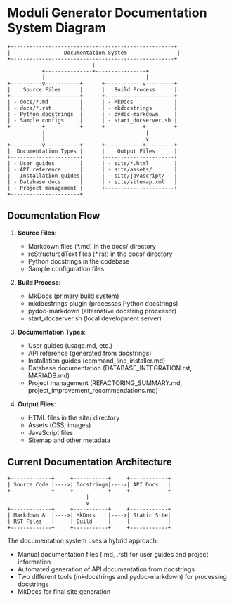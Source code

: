 # Moduli Generator Documentation System Diagram

```
+----------------------------------------------------+
|                 Documentation System                |
+----------------------------------------------------+
                           |
           +---------------+----------------+
           |                                |
+----------v-----------+      +------------v---------+
|    Source Files      |      |   Build Process      |
+----------------------+      +----------------------+
| - docs/*.md          |      | - MkDocs             |
| - docs/*.rst         |      | - mkdocstrings       |
| - Python docstrings  |      | - pydoc-markdown     |
| - Sample configs     |      | - start_docserver.sh |
+----------+-----------+      +------------+---------+
           |                                |
           |                                v
+----------v-----------+      +------------+---------+
|  Documentation Types |      |    Output Files      |
+----------------------+      +----------------------+
| - User guides        |      | - site/*.html        |
| - API reference      |      | - site/assets/       |
| - Installation guides|      | - site/javascript/   |
| - Database docs      |      | - site/sitemap.xml   |
| - Project management |      +----------------------+
+----------------------+

```

## Documentation Flow

1. **Source Files**:
    - Markdown files (*.md) in the docs/ directory
    - reStructuredText files (*.rst) in the docs/ directory
    - Python docstrings in the codebase
    - Sample configuration files

2. **Build Process**:
    - MkDocs (primary build system)
    - mkdocstrings plugin (processes Python docstrings)
    - pydoc-markdown (alternative docstring processor)
    - start_docserver.sh (local development server)

3. **Documentation Types**:
    - User guides (usage.md, etc.)
    - API reference (generated from docstrings)
    - Installation guides (command_line_installer.md)
    - Database documentation (DATABASE_INTEGRATION.rst, MARIADB.md)
    - Project management (REFACTORING_SUMMARY.md, project_improvement_recommendations.md)

4. **Output Files**:
    - HTML files in the site/ directory
    - Assets (CSS, images)
    - JavaScript files
    - Sitemap and other metadata

## Current Documentation Architecture

```
+-------------+     +-----------+     +------------+
| Source Code |---->| Docstrings|---->| API Docs   |
+-------------+     +-----------+     +------------+
                         |
                         v
+-------------+     +-----------+     +------------+
| Markdown &  |---->| MkDocs    |---->| Static Site|
| RST Files   |     | Build     |     |            |
+-------------+     +-----------+     +------------+
```

The documentation system uses a hybrid approach:

- Manual documentation files (.md, .rst) for user guides and project information
- Automated generation of API documentation from docstrings
- Two different tools (mkdocstrings and pydoc-markdown) for processing docstrings
- MkDocs for final site generation